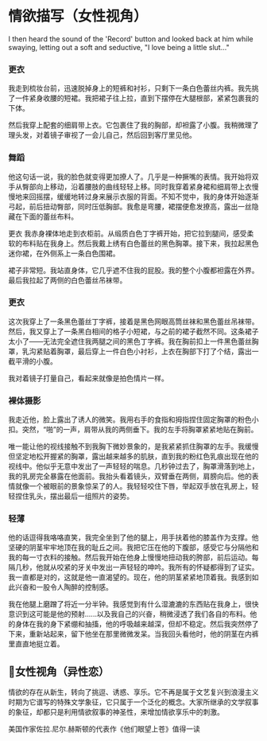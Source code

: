 # 情欲描写（女性视角）

I then heard the sound of the 'Record' button and looked back at him while swaying, letting out a soft and seductive, "I love being a little slut..."


### 更衣
我走到梳妆台前，迅速脱掉身上的短裤和衬衫，只剩下一条白色蕾丝内裤。我先挑了一件紧身收腰的短裙。我把裙子往上拉，直到下摆停在大腿根部，紧紧包裹我的下体。

然后我穿上配套的细肩带上衣。它包裹住了我的胸部，却袒露了小腹。我稍微理了理头发，对着镜子审视了一会儿自己，然后回到客厅里见他。

### 舞蹈
他这句话一说，我的脸色就变得更加撩人了。几乎是一种撅嘴的表情。我开始将双手从臀部向上移动，沿着腰肢的曲线轻轻上移。同时我穿着紧身裙和细肩带上衣慢慢地来回摇摆，缓缓地转过身来展示衣服的背面。不知不觉中，我的身体开始逐渐弓起，前后扭动臀部，同时压低胸部。我愈是弯腰，裙摆便愈发撩高，露出一丝隐藏在下面的蕾丝布料。

更衣
我赤身裸体地走到衣柜前。从缎质白色丁字裤开始，把它拉到腿间，感受柔软的布料贴在我身上。然后我戴上绣有白色蕾丝的黑色胸罩。接下来，我拉起黑色迷你裙，在外侧系上一条白色围裙。

裙子非常短。我站直身体，它几乎遮不住我的屁股。我的整个小腹都袒露在外界。最后我拉起了两侧的白色蕾丝吊袜带。

### 更衣
这次我穿上了一条黑色蕾丝丁字裤，接着是黑色网眼高筒丝袜和黑色蕾丝吊袜带。然后，我又穿上了一条黑白相间的格子小短裙，与之前的裙子截然不同。这条裙子太小了——无法完全遮住我两腿之间的黑色丁字裤。我在胸前扣上一件黑色蕾丝胸罩，乳沟紧贴着胸罩，最后穿上一件白色小衬衫，上衣在胸部下打了个结，露出一截平滑的小腹。

我对着镜子打量自己，看起来就像是拍色情片一样。

### 裸体摄影
我走近他，脸上露出了诱人的微笑。我用右手的食指和拇指捏住固定胸罩的粉色小扣。突然，“啪”的一声，肩带从我的两侧垂下。我的左手将胸罩紧紧地贴在胸前。

唯一能让他的视线接触不到我胸下微妙景象的，是我紧紧抓住胸罩的左手。我缓慢但坚定地松开握紧的胸罩，露出越来越多的肌肤，直到我的粉红色乳痕出现在他的视线中。他似乎无意中发出了一声轻轻的喘息。几秒钟过去了，胸罩滑落到地上，我的乳房完全暴露在他面前。我抬头看着镜头，双臂垂在两侧，肩膀向后。他的表情就像一个被眼前的景象惊呆了的人。我轻轻咬住下唇，举起双手放在乳房上，轻轻捏住乳头，摆出最后一组照片的姿势。

### 轻薄
他的话逗得我咯咯直笑，我完全坐到了他的腿上，用手扶着他的膝盖作为支撑。他坚硬的阴茎牢牢地顶在我的耻丘之间。我把它压在他的下腹部，感受它与分隔他和我的每一寸衣料的接触。然后我开始在他身上慢慢地扭动我的胯部，前后运动。每隔几秒，他就从咬紧的牙关中发出一声轻轻的呻吟。我所有的怀疑都得到了证实。我一直都是对的，这就是他一直渴望的。现在，他的阴茎紧紧地顶着我。我感到如此兴奋和一股令人陶醉的控制感。

我在他腿上磨蹭了将近一分半钟。我感觉到有什么湿漉漉的东西贴在我身上，很快意识到这可能是他的预射......以及我自己的兴奋，稍微浸透了我们各自的布料。他的身体在我的身下紧绷和抽搐，他的呼吸越来越深，但却不稳定。然后我突然停了下来，重新站起来，留下他坐在那里微微发呆。当我回头看他时，他的阴茎在内裤里直直地挺立着。



## 📎女性视角（异性恋）

情欲的存在从新生，转向了挑逗、诱惑、享乐。它不再是属于文艺复兴到浪漫主义时期为它谱写的特殊文学象征，它只属于一个泛化的概念。大家所继承的文学叙事的象征，却都只是利用情欲叙事的神圣性，来增加情欲享乐中的刺激。


美国作家佐拉.尼尔.赫斯顿的代表作《他们眼望上苍》值得一读